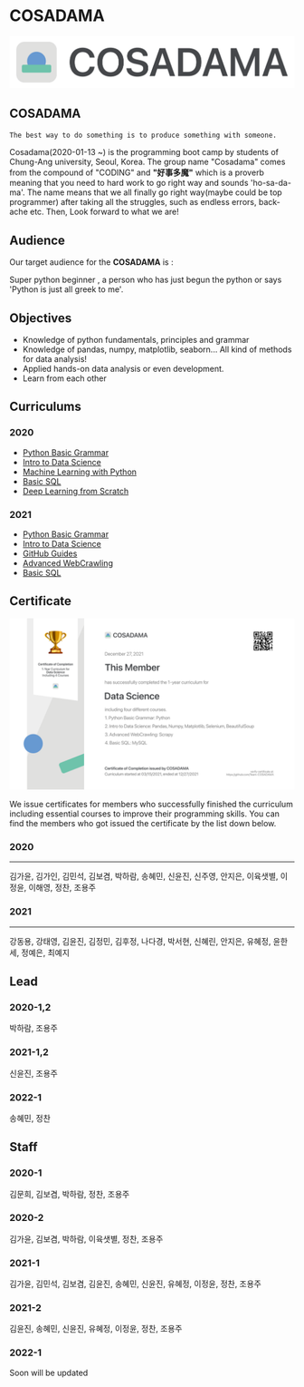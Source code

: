# COSADAMA

![cosadama](./profile/contents/logo_long_2021.png)

## COSADAMA

```
The best way to do something is to produce something with someone.
```

Cosadama(2020-01-13 ~) is the programming boot camp by students of Chung-Ang university, Seoul, Korea. The group name "Cosadama" comes from the compound of  "CODING" and **"好事多魔"** which is a proverb meaning that you need to hard work to go right way and sounds 'ho-sa-da-ma'. The name means that we all finally go right way(maybe could be top programmer) after taking all the struggles, such as endless errors, back-ache etc. Then, Look forward to what we are!

## Audience

Our target audience for the __COSADAMA__ is :

Super python beginner , a person who has just begun the python or says 'Python is just all greek to me'.

## Objectives
- Knowledge of python fundamentals, principles and grammar
- Knowledge of pandas, numpy, matplotlib, seaborn... All kind of methods for data analysis!
- Applied hands-on data analysis or even development.
- Learn from each other

## Curriculums
### 2020
- [Python Basic Grammar]()
- [Intro to Data Science]()
- [Machine Learning with Python]()
- [Basic SQL]()
- [Deep Learning from Scratch]()
### 2021
- [Python Basic Grammar](https://github.com/Team-COSADAMA/2021-Curriculum/tree/main/Python-Basic-Grammar)
- [Intro to Data Science](https://github.com/Team-COSADAMA/2021-Curriculum/tree/main/Intro-to-Data-Science)
- [GitHub Guides](https://github.com/Team-COSADAMA/2021-Curriculum/tree/main/GitHub-Guides)
- [Advanced WebCrawling](https://github.com/Team-COSADAMA/2021-Curriculum/tree/main/Advanced-WebCrawling)
- [Basic SQL](https://github.com/Team-COSADAMA/2021-Curriculum/tree/main/Basic-SQL)
## Certificate
![Certificate for 2021 Members](./profile/contents/Certificate_members_cosadama.png)

We issue certificates for members who successfully finished the curriculum including essential courses to improve their programming skills. You can find the members who got issued the certificate by the list down below.

### 2020
---
김가윤, 김가인, 김민석, 김보겸, 박하람, 송혜민, 신윤진, 신주영, 안지은, 이육샛별, 이정윤, 이해영, 정찬, 조용주

### 2021
---
강동용, 강태영, 김윤진, 김정민, 김후정, 나다경, 박서현, 신혜린, 안지은, 유혜정, 윤한세, 정예은, 최예지

## Lead
### 2020-1,2

박하람, 조용주
### 2021-1,2

신윤진, 조용주
### 2022-1

송혜민, 정찬

## Staff
### 2020-1

김문희, 김보겸, 박하람, 정찬, 조용주
### 2020-2

김가윤, 김보겸, 박하람, 이육샛별, 정찬, 조용주
### 2021-1

김가윤, 김민석, 김보겸, 김윤진, 송혜민, 신윤진, 유혜정, 이정윤, 정찬, 조용주
### 2021-2

김윤진, 송혜민, 신윤진, 유혜정, 이정윤, 정찬, 조용주
### 2022-1

Soon will be updated
